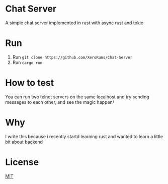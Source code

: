 # Chat Server
A simple chat server implemented in rust with async rust and tokio

# Run
1. Run ```git clone https://github.com/XeroRuns/Chat-Server```
2. Run ```cargo run```

# How to test
You can run two telnet servers on the same localhost and try sending messages to each other, and see the magic happen/

# Why
I write this because i recently startd learning rust and wanted to learn a little bit about backend

# License
[MIT](https://opensource.org/license/mit/)